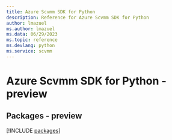 ```yaml
---
title: Azure Scvmm SDK for Python
description: Reference for Azure Scvmm SDK for Python
author: lmazuel
ms.author: lmazuel
ms.data: 06/29/2023
ms.topic: reference
ms.devlang: python
ms.service: scvmm
---
```

# Azure Scvmm SDK for Python - preview
## Packages - preview
[!INCLUDE [packages](scvmm-index.md)]